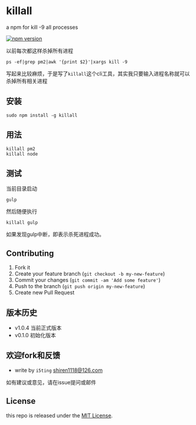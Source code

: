 killall 
=============

a npm for kill -9 all processes

[![npm version](https://badge.fury.io/js/killall.svg)](http://badge.fury.io/js/killall)

以前每次都这样杀掉所有进程

	ps -ef|grep pm2|awk '{print $2}'|xargs kill -9
	
写起来比较麻烦，于是写了`killall`这个cli工具，其实我只要输入进程名称就可以杀掉所有相关进程

## 安装

	sudo npm install -g killall

## 用法

	killall pm2
	killall node

## 测试

当前目录启动

	gulp
	
然后随便执行

	killall gulp
	
如果发现gulp中断，即表示杀死进程成功。

	
## Contributing

1. Fork it
2. Create your feature branch (`git checkout -b my-new-feature`)
3. Commit your changes (`git commit -am 'Add some feature'`)
4. Push to the branch (`git push origin my-new-feature`)
5. Create new Pull Request

## 版本历史

- v1.0.4 当前正式版本
- v0.1.0 初始化版本

## 欢迎fork和反馈

- write by `i5ting` shiren1118@126.com

如有建议或意见，请在issue提问或邮件

## License

this repo is released under the [MIT
License](http://www.opensource.org/licenses/MIT).